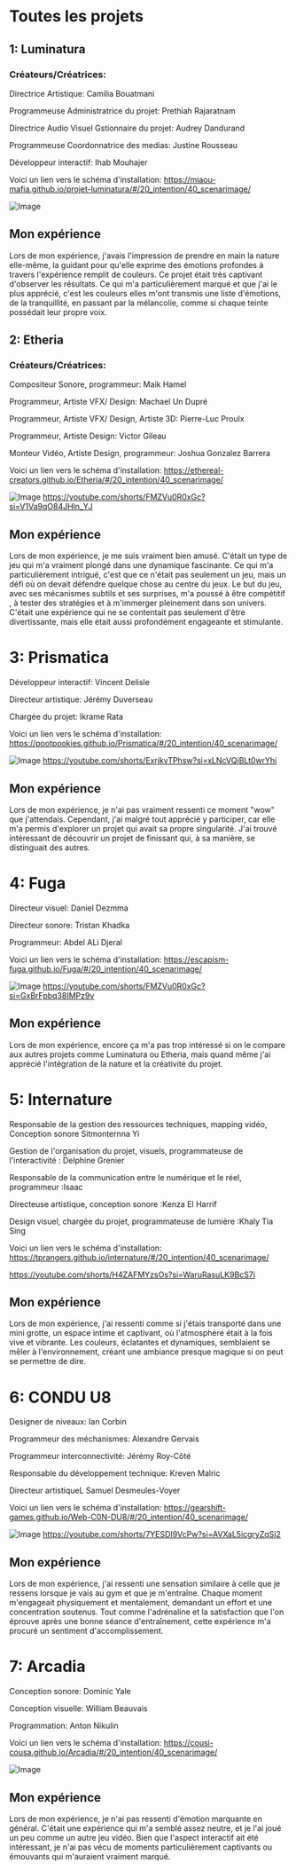 # Toutes les projets #

## 1: Luminatura ##
### Créateurs/Créatrices: ###
 Directrice Artistique: Camilia Bouatmani

 Programmeuse Administratrice du projet: Prethiah Rajaratnam

 Directrice Audio Visuel Gstionnaire du projet: Audrey Dandurand

 Programmeuse Coordonnatrice des medias: Justine Rousseau

 Développeur interactif: Ihab Mouhajer

Voici un lien vers le schéma d'installation:
https://miaou-mafia.github.io/projet-luminatura/#/20_intention/40_scenarimage/


![Image](medias/luminatura_resultat.jpg) 

## Mon expérience ##

Lors de mon expérience, j'avais l'impression de prendre en main la nature elle-même, la guidant pour qu'elle exprime des émotions profondes à travers l'expérience remplit de couleurs. Ce projet était très captivant d'observer les résultats. Ce qui m'a particulièrement marqué et que j'ai le plus apprécié, c'est les couleurs elles m'ont transmis une liste d'émotions, de la tranquillité, en passant par la mélancolie, comme si chaque teinte possédait leur propre voix.



## 2: Etheria ##
### Créateurs/Créatrices: ###
 Compositeur Sonore, programmeur: Maik Hamel

 Programmeur, Artiste VFX/ Design: Machael Un Dupré

 Programmeur, Artiste VFX/ Design, Artiste 3D: Pierre-Luc Proulx

 Programmeur, Artiste Design: Victor Gileau

 Monteur Vidéo, Artiste Design, programmeur: Joshua Gonzalez Barrera

Voici un lien vers le schéma d'installation:
https://ethereal-creators.github.io/Etheria/#/20_intention/40_scenarimage/

![Image](medias/etheria_vue.jpg) 
https://youtube.com/shorts/FMZVu0R0xGc?si=V1Va9qO84JHln_YJ

## Mon expérience ##

Lors de mon expérience, je me suis vraiment bien amusé. C'était un type de jeu qui m'a vraiment plongé dans une dynamique fascinante. Ce qui m'a particulièrement intrigué, c'est que ce n'était pas seulement un jeu, mais un défi où on devait défendre quelque chose au centre du jeux. Le but du jeu, avec ses mécanismes subtils et ses surprises, m'a poussé à être compétitif , à tester des stratégies et à m'immerger pleinement dans son univers. C'était une expérience qui ne se contentait pas seulement d'être divertissante, mais elle était aussi profondément engageante et stimulante.

# 3: Prismatica #
Développeur interactif: Vincent Delisle

Directeur artistique: Jérémy Duverseau

Chargée du projet: Ikrame Rata


Voici un lien vers le schéma d'installation:
https://pootpookies.github.io/Prismatica/#/20_intention/40_scenarimage/

![Image](medias/prismatica.jpg) 
https://youtube.com/shorts/ExrjkvTPhsw?si=xLNcVQjBLt0wrYhi

## Mon expérience ##

Lors de mon expérience, je n'ai pas vraiment ressenti ce moment "wow" que j'attendais. Cependant, j'ai malgré tout apprécié y participer, car elle m'a permis d'explorer un projet qui avait sa propre singularité. J'ai trouvé intéressant de découvrir un projet de finissant qui, à sa manière, se distinguait des autres.

# 4: Fuga #

 Directeur visuel: Daniel Dezmma

Directeur sonore: Tristan Khadka

Programmeur: Abdel ALi Djeral

Voici un lien vers le schéma d'installation:
https://escapism-fuga.github.io/Fuga/#/20_intention/40_scenarimage/


![Image](medias/fuga_image_ensemble.jpg) 
https://youtube.com/shorts/FMZVu0R0xGc?si=GxBrFpbq38IMPz9v

## Mon expérience ##

Lors de mon expérience, encore ça m'a pas trop intéressé si on le compare aux autres projets comme Luminatura ou Etheria, mais quand même j'ai apprécié l'intégration de la nature et la créativité du projet.


# 5: Internature #

Responsable de la gestion des ressources techniques, mapping vidéo, Conception sonore Sitmonternna Yi

Gestion de l'organisation du projet, visuels, programmateuse de l'interactivité : Delphine Grenier

 Responsable de la communication entre le numérique et le réel, programmeur :Isaac

 Directeuse artistique, conception sonore :Kenza El Harrif
 
 Design visuel, chargée du projet, programmateuse de lumière :Khaly Tia Sing

 Voici un lien vers le schéma d'installation:
https://tprangers.github.io/internature/#/20_intention/40_scenarimage/

https://youtube.com/shorts/H4ZAFMYzsOs?si=WaruRasuLK9BcS7i

## Mon expérience ##

Lors de mon expérience, j'ai ressenti comme si j'étais transporté dans une mini grotte, un espace intime et captivant, où l'atmosphère était à la fois vive et vibrante. Les couleurs, éclatantes et dynamiques, semblaient se mêler à l'environnement, créant une ambiance presque magique si on peut se permettre de dire.

# 6: CONDU U8 #
Designer de niveaux: Ian Corbin

Programmeur des méchanismes: Alexandre Gervais

Programmeur interconnectivité: Jérémy Roy-Côté

Responsable du développement technique: Kreven Malric

Directeur artistiqueL Samuel Desmeules-Voyer

Voici un lien vers le schéma d'installation:
https://gearshift-games.github.io/Web-C0N-DU8/#/20_intention/40_scenarimage/

![Image](medias/condu_u8_ensemble.jpg) 
https://youtube.com/shorts/7YESDI9VcPw?si=AVXaL5icgryZqSj2

## Mon expérience ##

Lors de mon expérience, j'ai ressenti une sensation similaire à celle que je ressens lorsque je vais au gym et que je m'entraîne. Chaque moment m'engageait physiquement et mentalement, demandant un effort et une concentration soutenus. Tout comme l'adrénaline et la satisfaction que l'on éprouve après une bonne séance d'entraînement, cette expérience m'a procuré un sentiment d'accomplissement.

# 7: Arcadia #
Conception sonore: Dominic Yale

Conception visuelle: William Beauvais

Programmation: Anton Nikulin

Voici un lien vers le schéma d'installation:
https://cousi-cousa.github.io/Arcadia/#/20_intention/40_scenarimage/

![Image](medias/arcadia_image_jeu.jpg) 

## Mon expérience ##

Lors de mon expérience, je n'ai pas ressenti d'émotion marquante en général. C'était une expérience qui m'a semblé assez neutre, et je l'ai joué un peu comme un autre jeu vidéo. Bien que l'aspect interactif ait été intéressant, je n'ai pas vécu de moments particulièrement captivants ou émouvants qui m'auraient vraiment marqué.

